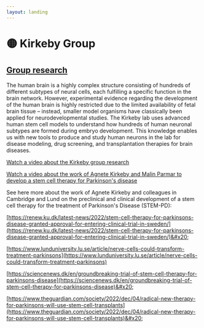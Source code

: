 ```yaml
---
layout: landing
---
```


# 🟡 Kirkeby Group

## [Group research](https://renew.ku.dk/research/reseach-groups/kirkeby-group/#collapse-1582021919959)

The human brain is a highly complex structure consisting of hundreds of different subtypes of neural cells, each fulfilling a specific function in the brain network. However, experimental evidence regarding the development of the human brain is highly restricted due to the limited availability of fetal brain tissue – instead, smaller model organisms have classically been applied for neurodevelopmental studies. The Kirkeby lab uses advanced human stem cell models to understand how hundreds of human neuronal subtypes are formed during embryo development. This knowledge enables us with new tools to produce and study human neurons in the lab for disease modeling, drug screening, and transplantation therapies for brain diseases.

[Watch a video about the Kirkeby group research](https://www.youtube.com/watch?v=CRBQQDv1kYw)

[Watch a video about the work of Agnete Kirkeby and Malin Parmar to develop a stem cell therapy for Parkinson's disease](https://www.youtube.com/watch?v=as1XnGmepyY)&#x20;

See here more about the work of Agnete Kirkeby and colleagues in Cambridge and Lund on the preclinical and clinical development of a stem cell therapy for the treatment of Parkinson's Disease (STEM-PD):&#x20;

[https://renew.ku.dk/latest-news/2022/stem-cell-therapy-for-parkinsons-disease-granted-approval-for-entering-clinical-trial-in-sweden/](https://renew.ku.dk/latest-news/2022/stem-cell-therapy-for-parkinsons-disease-granted-approval-for-entering-clinical-trial-in-sweden/)&#x20;

[https://www.lunduniversity.lu.se/article/nerve-cells-could-transform-treatment-parkinsons](https://www.lunduniversity.lu.se/article/nerve-cells-could-transform-treatment-parkinsons)

[https://sciencenews.dk/en/groundbreaking-trial-of-stem-cell-therapy-for-parkinsons-disease](https://sciencenews.dk/en/groundbreaking-trial-of-stem-cell-therapy-for-parkinsons-disease)&#x20;

[https://www.theguardian.com/society/2022/dec/04/radical-new-therapy-for-parkinsons-will-use-stem-cell-transplants](https://www.theguardian.com/society/2022/dec/04/radical-new-therapy-for-parkinsons-will-use-stem-cell-transplants)&#x20;
